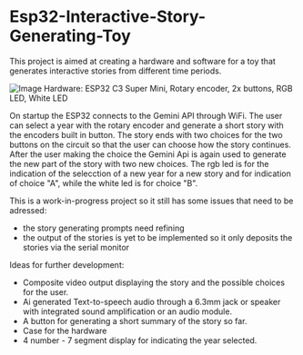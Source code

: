 # Esp32-Interactive-Story-Generating-Toy
This project is aimed at creating a hardware and software for a toy that generates interactive stories from different time periods.

![Image](https://github.com/user-attachments/assets/c21178b3-a674-4005-b59b-43f9f6dd2e21) 
Hardware:
ESP32 C3 Super Mini,
Rotary encoder, 
2x buttons,
RGB LED,
White LED

On startup the ESP32 connects to the Gemini API through WiFi. The user can select a year with the rotary encoder and generate a short story with the encoders built in button.
The story ends with two choices for the two buttons on the circuit so that the user can choose how the story continues. After the user making the choice the Gemini Api is again used to generate the
new part of the story with two new choices. The rgb led is for the indication of the selecction of a new year for a new story and for indication of choice "A", while the white led is for choice "B".

This is a work-in-progress project so it still has some issues that need to be adressed:
- the story generating prompts need refining
- the output of the stories is yet to be implemented so it only deposits the stories via the serial monitor

Ideas for further development:
- Composite video output displaying the story and the possible choices for the user.
- Ai generated Text-to-speech audio through a 6.3mm jack or speaker with integrated sound amplification or an audio module.
- A button for generating a short summary of the story so far.
- Case for the hardware
- 4 number - 7 segment display for indicating the year selected.
